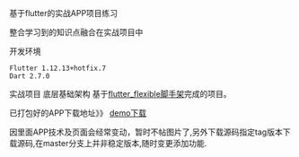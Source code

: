 基于flutter的实战APP项目练习

整合学习到的知识点融合在实战项目中

开发环境
```
Flutter 1.12.13+hotfix.7
Dart 2.7.0
```

实战项目 底层基础架构
基于[flutter_flexible脚手架](https://github.com/tec8297729/flutter_flexible "flutter_flexible脚手架")完成的项目。

已打包好的APP下载地址》》
[demo下载](https://github.com/tec8297729/shop_demo_flutter/releases)

因里面APP技术及页面会经常变动，暂时不帖图片了,另外下载源码指定tag版本下载源码,在master分支上并非稳定版本,随时变更添加功能.

